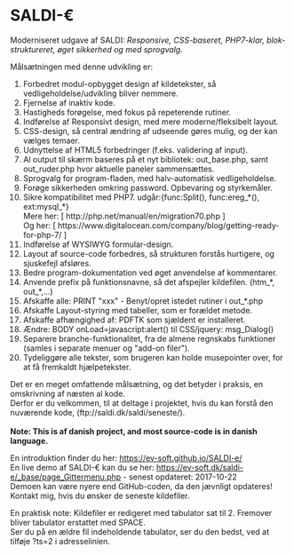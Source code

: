 # SALDI-€
Moderniseret udgave af SALDI: <i>Responsive, CSS-baseret, PHP7-klar, blok-struktureret, øget sikkerhed og med sprogvalg.</i>

Målsætningen med denne udvikling er:
<ol type="1">
<li>  Forbedret modul-opbygget design af kildetekster, så vedligeholdelse/udvikling bliver nemmere.
<li>  Fjernelse af inaktiv kode.
<li>  Hastigheds forøgelse, med fokus på repeterende rutiner.
<li>  Indførelse af Responsivt design, med mere moderne/fleksibelt layout.
<li>  CSS-design, så central ændring af udseende gøres mulig, og der kan vælges temaer.
<li>  Udnyttelse af HTML5 forbedringer (f.eks. validering af input).
<li>  Al output til skærm baseres på et nyt bibliotek: out_base.php, samt out_ruder.php hvor aktuelle paneler sammensættes.
<li>  Sprogvalg for program-fladen, med halv-automatisk vedligeholdelse.
<li>  Forøge sikkerheden omkring password. Opbevaring og styrkemåler.
<li>  Sikre kompatibilitet med PHP7. udgår:{func:Split(), func:ereg_*(), ext:mysql_*}<br> 
     Mere her: [ http://php.net/manual/en/migration70.php ]<br> 
     Og her: [ https://www.digitalocean.com/company/blog/getting-ready-for-php-7/ ]
<li>  Indførelse af WYSIWYG formular-design.
<li>  Layout af source-code forbedres, så strukturen forstås hurtigere, og sjuskefejl afsløres.
<li>  Bedre program-dokumentation ved øget anvendelse af kommentarer.
<li>  Anvende prefix på funktionsnavne, så det afspejler kildefilen. (htm_*, out_*,...)
<li>  Afskaffe alle:  PRINT "xxx" - Benyt/opret istedet rutiner i out_*.php
<li>  Afskaffe Layout-styring med tabeller, som er forældet metode.
<li>  Afskaffe afhængighed af: PDFTK som sjældent er installeret.
<li>  Ændre: BODY onLoad=javascript:alert() til CSS/jquery: msg_Dialog()
<li>  Separere branche-funktionalitet, fra de almene regnskabs funktioner (samles i separate menuer og "add-on filer").
<li>  Tydeliggøre alle tekster, som brugeren kan holde musepointer over, for at få fremkaldt hjælpetekster.
</ol>
Det er en meget omfattende målsætning, og det betyder i praksis, en omskrivning af næsten al kode.<br>
Derfor er du velkommen, til at deltage i projektet, hvis du kan forstå den nuværende kode, (ftp://saldi.dk/saldi/seneste/).<br>
<br>
<b>Note: This is af danish project, and most source-code is in danish language.</b>

En introduktion finder du her: https://ev-soft.github.io/SALDI-e/<br>
En live demo af SALDI-€ kan du se her: https://ev-soft.dk/saldi-e/_base/page_Gittermenu.php - senest opdateret: 2017-10-22<br>
Demoen kan være nyere end GitHub-coden, da den jævnligt opdateres! Kontakt mig, hvis du ønsker de seneste kildefiler.

En praktisk note: Kildefiler er redigeret med tabulator sat til 2. Fremover bliver tabulator erstattet med SPACE.<br>
Ser du på en ældre fil indeholdende tabulator, ser du den bedst, ved at tilføje ?ts=2 i adresselinien. 
